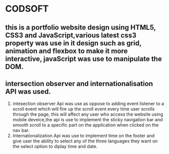 # CODSOFT
## this is a portfolio website design using HTML5, CSS3 and JavaScript,various latest css3 property was use in it design such as grid, animation and flexbox to make it more interactive, javaScript was use to manipulate the DOM.
## intersection observer and internationalisation API was used.
 1. intesection observer Api was use as oppose to adding event listener to a scroll event which will fire up the scroll event every time user scrolls through the page, this will affect any user who access the website using mobile deveice,the api is use to implement the sticky navigation bar and smooth scroll to a specific part on the application when clicked on the nav bar.
2. Internationalization Api was use to implement time on the footer and give user the ability to select any of the three languages they want on the select option to diplay time and date.
